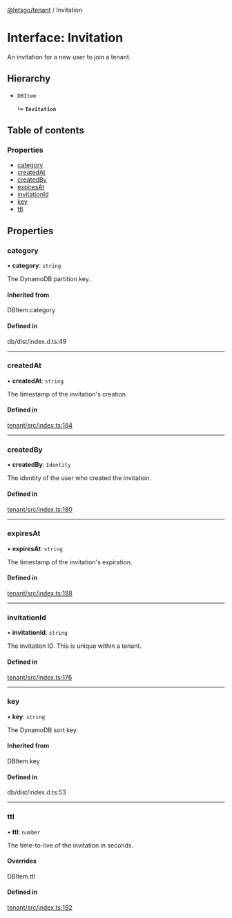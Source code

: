 [@letsgo/tenant](../README.md) / Invitation

# Interface: Invitation

An invitation for a new user to join a tenant.

## Hierarchy

- `DBItem`

  ↳ **`Invitation`**

## Table of contents

### Properties

- [category](Invitation.md#category)
- [createdAt](Invitation.md#createdat)
- [createdBy](Invitation.md#createdby)
- [expiresAt](Invitation.md#expiresat)
- [invitationId](Invitation.md#invitationid)
- [key](Invitation.md#key)
- [ttl](Invitation.md#ttl)

## Properties

### category

• **category**: `string`

The DynamoDB partition key.

#### Inherited from

DBItem.category

#### Defined in

db/dist/index.d.ts:49

___

### createdAt

• **createdAt**: `string`

The timestamp of the invitation's creation.

#### Defined in

[tenant/src/index.ts:184](https://github.com/47chapters/letsgo/blob/5310a6f/packages/tenant/src/index.ts#L184)

___

### createdBy

• **createdBy**: `Identity`

The identity of the user who created the invitation.

#### Defined in

[tenant/src/index.ts:180](https://github.com/47chapters/letsgo/blob/5310a6f/packages/tenant/src/index.ts#L180)

___

### expiresAt

• **expiresAt**: `string`

The timestamp of the invitation's expiration.

#### Defined in

[tenant/src/index.ts:188](https://github.com/47chapters/letsgo/blob/5310a6f/packages/tenant/src/index.ts#L188)

___

### invitationId

• **invitationId**: `string`

The invitation ID. This is unique within a tenant.

#### Defined in

[tenant/src/index.ts:176](https://github.com/47chapters/letsgo/blob/5310a6f/packages/tenant/src/index.ts#L176)

___

### key

• **key**: `string`

The DynamoDB sort key.

#### Inherited from

DBItem.key

#### Defined in

db/dist/index.d.ts:53

___

### ttl

• **ttl**: `number`

The time-to-live of the invitation in seconds.

#### Overrides

DBItem.ttl

#### Defined in

[tenant/src/index.ts:192](https://github.com/47chapters/letsgo/blob/5310a6f/packages/tenant/src/index.ts#L192)
